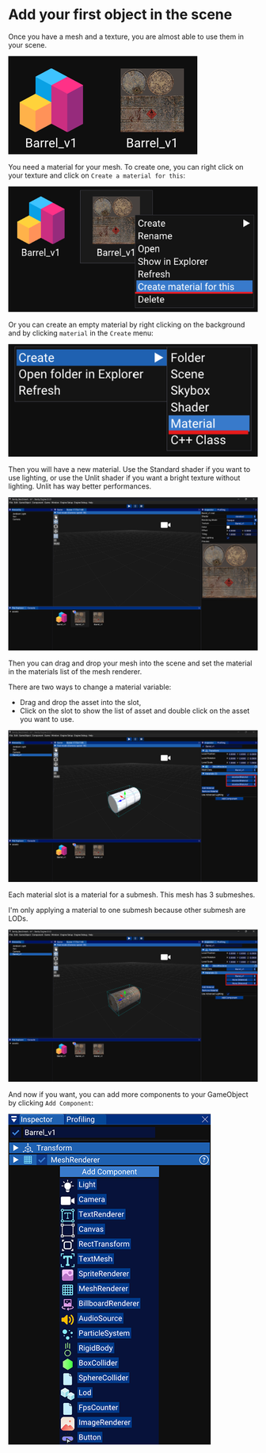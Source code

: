 # Add your first object in the scene

Once you have a mesh and a texture, you are almost able to use them in your scene.

![image](images/add_object_file_explorer.png)

You need a material for your mesh. To create one, you can right click on your texture and click on `Create a material for this`:

![image](images/add_object_file_explorer_create_mat_from_texture.png)

Or you can create an empty material by right clicking on the background and by clicking `material` in the `Create` menu:

![image](images/add_object_file_explorer_create_mat.png)

Then you will have a new material. Use the Standard shader if you want to use lighting, or use the Unlit shader if you want a bright texture without lighting. Unlit has way better performances.

![image](images/add_object_material.png)

Then you can drag and drop your mesh into the scene and set the material in the materials list of the mesh renderer.

There are two ways to change a material variable:
- Drag and drop the asset into the slot,
- Click on the slot to show the list of asset and double click on the asset you want to use. 

![image](images/add_object_dragged.png)

Each material slot is a material for a submesh. This mesh has 3 submeshes.

I'm only applying a material to one submesh because other submesh are LODs.

![image](images/add_object_material_set.png)

And now if you want, you can add more components to your GameObject by clicking `Add Component`:

![image](images/add_object_add_component.png)